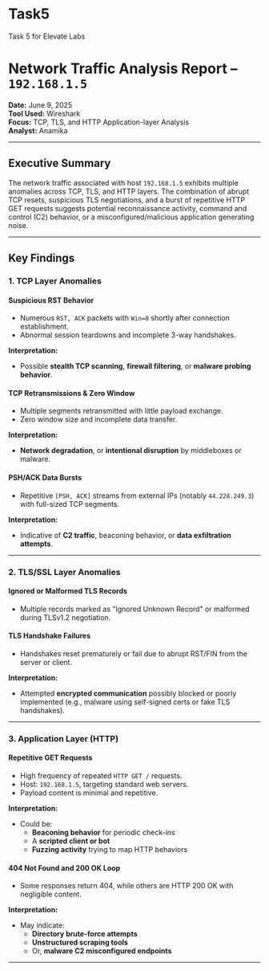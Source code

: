 # Task5
Task 5 for Elevate Labs
# Network Traffic Analysis Report – `192.168.1.5`
**Date:** June 9, 2025  
**Tool Used:** Wireshark  
**Focus:** TCP, TLS, and HTTP Application-layer Analysis  
**Analyst:** Anamika  

---

##  Executive Summary

The network traffic associated with host `192.168.1.5` exhibits multiple anomalies across TCP, TLS, and HTTP layers. The combination of abrupt TCP resets, suspicious TLS negotiations, and a burst of repetitive HTTP GET requests suggests potential reconnaissance activity, command and control (C2) behavior, or a misconfigured/malicious application generating noise.

---

## Key Findings

### 1.  TCP Layer Anomalies

####  Suspicious RST Behavior
- Numerous `RST, ACK` packets with `Win=0` shortly after connection establishment.
- Abnormal session teardowns and incomplete 3-way handshakes.

**Interpretation:**  
- Possible **stealth TCP scanning**, **firewall filtering**, or **malware probing behavior**.

#### TCP Retransmissions & Zero Window
- Multiple segments retransmitted with little payload exchange.
- Zero window size and incomplete data transfer.

**Interpretation:**  
- **Network degradation**, or **intentional disruption** by middleboxes or malware.

####  PSH/ACK Data Bursts
- Repetitive `[PSH, ACK]` streams from external IPs (notably `44.228.249.3`) with full-sized TCP segments.

**Interpretation:**  
- Indicative of **C2 traffic**, beaconing behavior, or **data exfiltration attempts**.

---

### 2.  TLS/SSL Layer Anomalies

#### Ignored or Malformed TLS Records
- Multiple records marked as "Ignored Unknown Record" or malformed during TLSv1.2 negotiation.

####  TLS Handshake Failures
- Handshakes reset prematurely or fail due to abrupt RST/FIN from the server or client.

**Interpretation:**  
- Attempted **encrypted communication** possibly blocked or poorly implemented (e.g., malware using self-signed certs or fake TLS handshakes).

---

### 3.  Application Layer (HTTP)

#### Repetitive GET Requests
- High frequency of repeated `HTTP GET /` requests.
- Host: `192.168.1.5`, targeting standard web servers.
- Payload content is minimal and repetitive.

**Interpretation:**  
- Could be:
  -  **Beaconing behavior** for periodic check-ins
  -  A **scripted client or bot**
  -  **Fuzzing activity** trying to map HTTP behaviors

#### 404 Not Found and 200 OK Loop
- Some responses return 404, while others are HTTP 200 OK with negligible content.

**Interpretation:**  
- May indicate:
  - **Directory brute-force attempts**
  - **Unstructured scraping tools**
  - Or, **malware C2 misconfigured endpoints**

---
